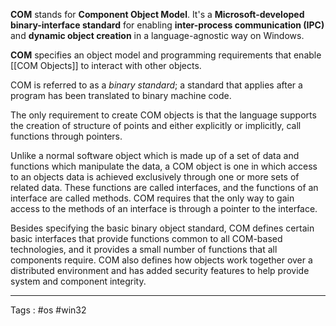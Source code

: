 **COM** stands for **Component Object Model**. It's a **Microsoft-developed binary-interface standard** for enabling **inter-process communication (IPC)** and **dynamic object creation** in a language-agnostic way on Windows.

**COM** specifies an object model and programming requirements that enable [[COM Objects]] to interact with other objects. 

COM is referred to as a _binary standard_; a standard that applies after a program has been translated to binary machine code.

The only requirement to create COM objects is that the language supports the creation of structure of points and either explicitly or implicitly, call functions through pointers.

Unlike a normal software object which is made up of a set of data and functions which manipulate the data, a COM object is one in which access to an objects data is achieved exclusively through one or more sets of related data. These functions are called interfaces, and the functions of an interface are called methods. COM requires that the only way to gain access to the methods of an interface is through a pointer to the interface.

Besides specifying the basic binary object standard, COM defines certain basic interfaces that provide functions common to all COM-based technologies, and it provides a small number of functions that all components require. COM also defines how objects work together over a distributed environment and has added security features to help provide system and component integrity.



____
Tags : #os #win32
